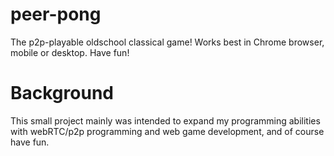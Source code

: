 # peer-pong

The p2p-playable oldschool classical game! Works best in Chrome browser, mobile or desktop. Have fun!

# Background

This small project mainly was intended to expand my programming abilities with webRTC/p2p programming and web game development, and of course have fun.
